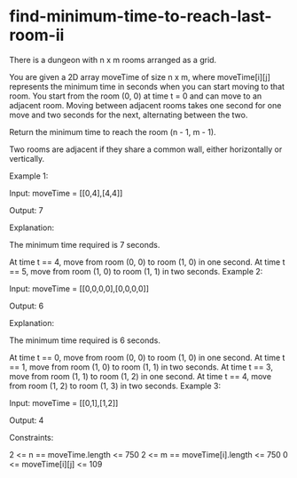 # find-minimum-time-to-reach-last-room-ii 
There is a dungeon with n x m rooms arranged as a grid.

You are given a 2D array moveTime of size n x m, where moveTime[i][j] represents the minimum time in seconds when you can start moving to that room. You start from the room (0, 0) at time t = 0 and can move to an adjacent room. Moving between adjacent rooms takes one second for one move and two seconds for the next, alternating between the two.

Return the minimum time to reach the room (n - 1, m - 1).

Two rooms are adjacent if they share a common wall, either horizontally or vertically.

 

Example 1:

Input: moveTime = [[0,4],[4,4]]

Output: 7

Explanation:

The minimum time required is 7 seconds.

At time t == 4, move from room (0, 0) to room (1, 0) in one second.
At time t == 5, move from room (1, 0) to room (1, 1) in two seconds.
Example 2:

Input: moveTime = [[0,0,0,0],[0,0,0,0]]

Output: 6

Explanation:

The minimum time required is 6 seconds.

At time t == 0, move from room (0, 0) to room (1, 0) in one second.
At time t == 1, move from room (1, 0) to room (1, 1) in two seconds.
At time t == 3, move from room (1, 1) to room (1, 2) in one second.
At time t == 4, move from room (1, 2) to room (1, 3) in two seconds.
Example 3:

Input: moveTime = [[0,1],[1,2]]

Output: 4

 

Constraints:

2 <= n == moveTime.length <= 750
2 <= m == moveTime[i].length <= 750
0 <= moveTime[i][j] <= 109
